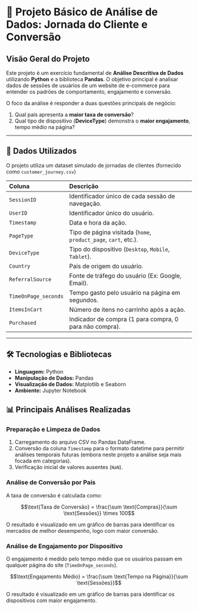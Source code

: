 # 🚀 Projeto Básico de Análise de Dados: Jornada do Cliente e Conversão

## Visão Geral do Projeto

Este projeto é um exercício fundamental de **Análise Descritiva de Dados** utilizando **Python** e a biblioteca **Pandas**. O objetivo principal é analisar 
dados de sessões de usuários de um website de e-commerce para entender os padrões de comportamento, engajamento e conversão.

O foco da análise é responder a duas questões principais de negócio:

1.  Qual país apresenta a **maior taxa de conversão**?
2.  Qual tipo de dispositivo (**DeviceType**) demonstra o **maior engajamento**, tempo médio na página?

---
## 💾 Dados Utilizados

O projeto utiliza um dataset simulado de jornadas de clientes (fornecido como `customer_journey.csv`)

| Coluna | Descrição |
| :--- | :--- |
| `SessionID` | Identificador único de cada sessão de navegação. |
| `UserID` | Identificador único do usuário. |
| `Timestamp` | Data e hora da ação. |
| `PageType` | Tipo de página visitada (`home`, `product_page`, `cart`, etc.). |
| `DeviceType` | Tipo do dispositivo (`Desktop`, `Mobile`, `Tablet`). |
| `Country` | País de origem do usuário. |
| `ReferralSource` | Fonte de tráfego do usuário (Ex: Google, Email). |
| `TimeOnPage_seconds`| Tempo gasto pelo usuário na página em segundos. |
| `ItemsInCart` | Número de itens no carrinho após a ação. |
| `Purchased` | Indicador de compra (1 para compra, 0 para não compra). |

---
## 🛠️ Tecnologias e Bibliotecas

* **Linguagem:** Python
* **Manipulação de Dados:** Pandas
* **Visualização de Dados:** Matplotlib e Seaborn
* **Ambiente:** Jupyter Notebook

## 📊 Principais Análises Realizadas
###  Preparação e Limpeza de Dados

1.  Carregamento do arquivo CSV no Pandas DataFrame.
2.  Conversão da coluna `Timestamp` para o formato datetime para permitir análises temporais futuras (embora neste projeto a análise seja mais focada em categorias).
3.  Verificação inicial de valores ausentes (`NaN`).
   
### Análise de Conversão por País

A taxa de conversão é calculada como:

$$\text{Taxa de Conversão} = \frac{\sum \text{Compras}}{\sum \text{Sessões}} \times 100$$

O resultado é visualizado em um gráfico de barras para identificar os mercados de melhor desempenho, logo com maior conversão.

### Análise de Engajamento por Dispositivo

O engajamento é medido pelo tempo médio que os usuários passam em qualquer página do site (`TimeOnPage_seconds`).

$$\text{Engajamento Médio} = \frac{\sum \text{Tempo na Página}}{\sum \text{Sessões}}$$

O resultado é visualizado em um gráfico de barras para identificar os dispositivos com maior engajamento.
